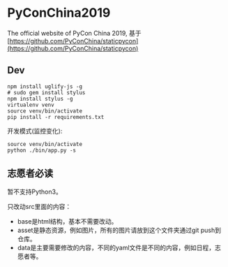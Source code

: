 # PyConChina2019
The official website of PyCon China 2019, 基于 [https://github.com/PyConChina/staticpycon](https://github.com/PyConChina/staticpycon)

## Dev

```
npm install uglify-js -g
# sudo gem install stylus
npm install stylus -g
virtualenv venv
source venv/bin/activate
pip install -r requirements.txt
```

开发模式(监控变化):

```
source venv/bin/activate
python ./bin/app.py -s
```

## 志愿者必读

暂不支持Python3。

只改动src里面的内容：

- base是html结构，基本不需要改动。
- asset是静态资源，例如图片，所有的图片请放到这个文件夹通过git push到仓库。
- data是主要需要修改的内容，不同的yaml文件是不同的内容，例如日程，志愿者等。